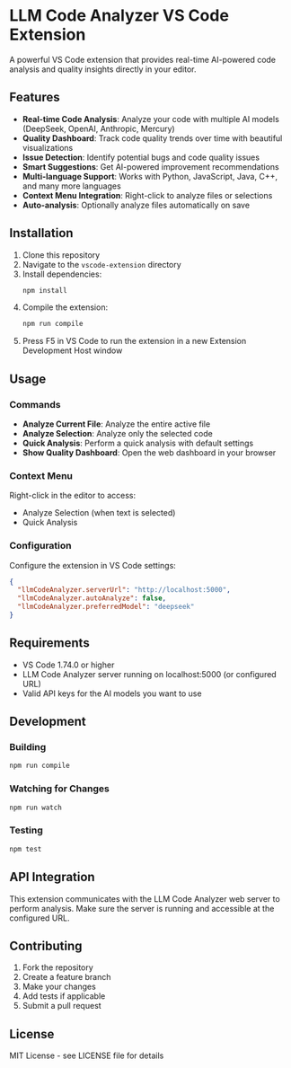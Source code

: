 # LLM Code Analyzer VS Code Extension

A powerful VS Code extension that provides real-time AI-powered code analysis and quality insights directly in your editor.

## Features

- **Real-time Code Analysis**: Analyze your code with multiple AI models (DeepSeek, OpenAI, Anthropic, Mercury)
- **Quality Dashboard**: Track code quality trends over time with beautiful visualizations
- **Issue Detection**: Identify potential bugs and code quality issues
- **Smart Suggestions**: Get AI-powered improvement recommendations
- **Multi-language Support**: Works with Python, JavaScript, Java, C++, and many more languages
- **Context Menu Integration**: Right-click to analyze files or selections
- **Auto-analysis**: Optionally analyze files automatically on save

## Installation

1. Clone this repository
2. Navigate to the `vscode-extension` directory
3. Install dependencies:
   ```bash
   npm install
   ```
4. Compile the extension:
   ```bash
   npm run compile
   ```
5. Press F5 in VS Code to run the extension in a new Extension Development Host window

## Usage

### Commands

- **Analyze Current File**: Analyze the entire active file
- **Analyze Selection**: Analyze only the selected code
- **Quick Analysis**: Perform a quick analysis with default settings
- **Show Quality Dashboard**: Open the web dashboard in your browser

### Context Menu

Right-click in the editor to access:
- Analyze Selection (when text is selected)
- Quick Analysis

### Configuration

Configure the extension in VS Code settings:

```json
{
  "llmCodeAnalyzer.serverUrl": "http://localhost:5000",
  "llmCodeAnalyzer.autoAnalyze": false,
  "llmCodeAnalyzer.preferredModel": "deepseek"
}
```

## Requirements

- VS Code 1.74.0 or higher
- LLM Code Analyzer server running on localhost:5000 (or configured URL)
- Valid API keys for the AI models you want to use

## Development

### Building

```bash
npm run compile
```

### Watching for Changes

```bash
npm run watch
```

### Testing

```bash
npm test
```

## API Integration

This extension communicates with the LLM Code Analyzer web server to perform analysis. Make sure the server is running and accessible at the configured URL.

## Contributing

1. Fork the repository
2. Create a feature branch
3. Make your changes
4. Add tests if applicable
5. Submit a pull request

## License

MIT License - see LICENSE file for details 